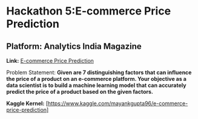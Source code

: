 # Hackathon 5:E-commerce Price Prediction

## Platform: Analytics India Magazine

**Link:** [E-commerce Price Prediction](https://machinehack.com/hackathons/ecommerce_price_prediction_weekend_hackathon_8/overview)

Problem Statement: **Given are 7 distinguishing factors that can influence the price of a product on an e-commerce platform. 
                     Your objective as a data scientist is to build a machine learning model that can accurately predict the price of a product based on the given factors.**
                     
                     
**Kaggle Kernel:** [https://www.kaggle.com/mayankgupta96/e-commerce-price-prediction]
